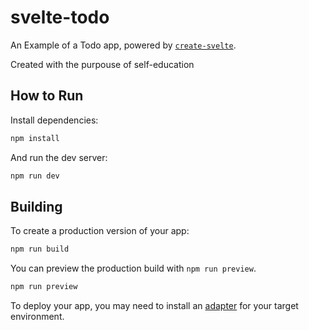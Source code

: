 # svelte-todo

An Example of a Todo app, powered by [`create-svelte`](https://github.com/sveltejs/kit/tree/main/packages/create-svelte).

Created with the purpouse of self-education

## How to Run

Install dependencies:

```bash
npm install
```

And run the dev server:

```bash
npm run dev
```

## Building

To create a production version of your app:

```bash
npm run build
```

You can preview the production build with `npm run preview`.
```bash
npm run preview
```

To deploy your app, you may need to install an [adapter](https://kit.svelte.dev/docs/adapters) for your target environment.
